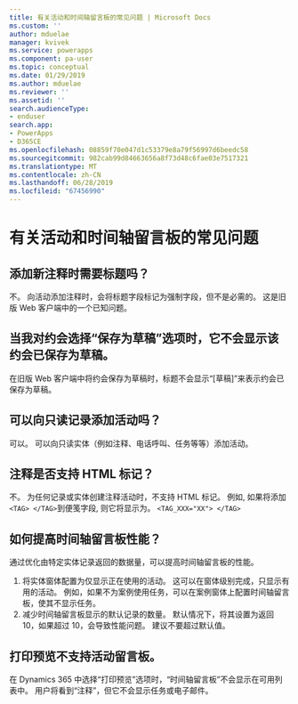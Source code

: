 ```yaml
---
title: 有关活动和时间轴留言板的常见问题 | Microsoft Docs
ms.custom: ''
author: mduelae
manager: kvivek
ms.service: powerapps
ms.component: pa-user
ms.topic: conceptual
ms.date: 01/29/2019
ms.author: mduelae
ms.reviewer: ''
ms.assetid: ''
search.audienceType:
- enduser
search.app:
- PowerApps
- D365CE
ms.openlocfilehash: 08859f70e047d1c53379e8a79f56997d6beedc58
ms.sourcegitcommit: 982cab99d84663656a8f73d48c6fae03e7517321
ms.translationtype: MT
ms.contentlocale: zh-CN
ms.lasthandoff: 06/28/2019
ms.locfileid: "67456990"
---
```

# <a name="frequently-asked-questions-about-activities-and-the-timeline-wall"></a>有关活动和时间轴留言板的常见问题  

## <a name="is-a-title-required-when-adding-a-new-note"></a>添加新注释时需要标题吗？

不。 向活动添加注释时，会将标题字段标记为强制字段，但不是必需的。 这是旧版 Web 客户端中的一个已知问题。

## <a name="for-an-appointment-when-i-choose-the-option-to-save-as-draft-it-doesnt-show-that-the-appointment-has-been-saved-as-a-draft"></a>当我对约会选择“保存为草稿”选项时，它不会显示该约会已保存为草稿。

在旧版 Web 客户端中将约会保存为草稿时，标题不会显示“[草稿]”来表示约会已保存为草稿。

## <a name="can-i-add-activities-to-read-only-records"></a>可以向只读记录添加活动吗？

可以。 可以向只读实体（例如注释、电话呼叫、任务等等）添加活动。 

## <a name="are-html-tags-supported-in-notes"></a>注释是否支持 HTML 标记？

不。 为任何记录或实体创建注释活动时，不支持 HTML 标记。 例如, 如果将添加`<TAG> </TAG>`到便笺字段, 则它将显示为。 `<TAG_XXX="XX"> </TAG>`

## <a name="how-can-i-improve-performance-on-timeline-wall"></a>如何提高时间轴留言板性能？

通过优化由特定实体记录返回的数据量，可以提高时间轴留言板的性能。 

1.  将实体窗体配置为仅显示正在使用的活动。  这可以在窗体级别完成，只显示有用的活动。  例如，如果不为案例使用任务，可以在案例窗体上配置时间轴留言板，使其不显示任务。
2.  减少时间轴留言板显示的默认记录的数量。  默认情况下，将其设置为返回 10，如果超过 10，会导致性能问题。  建议不要超过默认值。 

## <a name="activity-wall-is-not-supported-in-print-preview"></a>打印预览不支持活动留言板。

在 Dynamics 365 中选择“打印预览”选项时，“时间轴留言板”不会显示在可用列表中。 用户将看到“注释”，但它不会显示任务或电子邮件。





